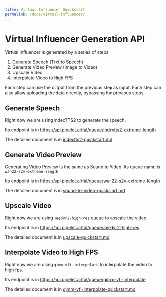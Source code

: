 ```yaml
---
title: Virtual Influencer Quickstart
permalink: /docs/virtual-influencer/
---
```


# Virtual Influencer Generation API

Virtual Influencer is generated by a series of steps

1. Generate Speech (Text to Speech)
2. Generate Video Preview (Image to Video)
3. Upscale Video
4. Interpolate Video to High FPS

Each step can use the output from the previous step as input.
Each step can also allow uploading the data directly, bypassing the previous steps.

## Generate Speech

Right now we are using IndexTTS2 to generate the speech.

Its endpoint is in https://api.pipelet.ai/fal/queue/indextts2-extreme-length

The detailed document is in [indextts2-quickstart.md](indextts2-quickstart.md)

## Generate Video Preview

Generating Video Preview is the same as Sound to Video. Its queue name is `wan22-s2v-extreme-length`

Its endpoint is in https://api.pipelet.ai/fal/queue/wan22-s2v-extreme-length

The detailed document is in [sound-to-video-quickstart.md](sound-to-video-quickstart.md)

## Upscale Video

Right now we are using `seedvr2-high-res` queue to upscale the video.

Its endpoint is in https://api.pipelet.ai/fal/queue/seedvr2-high-res

The detailed document is in [upscale-quickstart.md](upscale-quickstart.md)

## Interpolate Video to High FPS

Right now we are using `gimm-vfi-interpolate` to interpolate the video to high fps.

Its endpoint is in https://api.pipelet.ai/fal/queue/gimm-vfi-interpolate

The detailed document is in [gimm-vfi-interpolate-quickstart.md](gimm-vfi-interpolate-quickstart.md)
